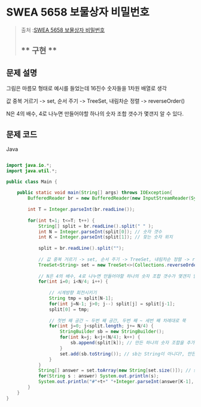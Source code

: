 # SWEA 5658 보물상자 비밀번호

>  출처 :[SWEA 5658 보물상자 비밀번호]([https://www.acmicpc.net/problem/17128](https://swexpertacademy.com/main/code/problem/problemDetail.do?contestProbId=AWXRUN9KfZ8DFAUo&categoryId=AWXRUN9KfZ8DFAUo&categoryType=CODE&problemTitle=%EB%AA%A8%EC%9D%98&orderBy=FIRST_REG_DATETIME&selectCodeLang=ALL&select-1=&pageSize=10&pageIndex=1))
> 
>  ## ** 구현 **

## 문제 설명

그림은 마름모 형태로 예시를 들었는데 16진수 숫자들을 1차원 배열로 생각

값 중복 거르기 -> set, 순서 주기 -> TreeSet, 내림차순 정렬 -> reverseOrder()

N은 4의 배수, 4로 나누면 만들어야할 하나의 숫자 조합 갯수가 몇갠지 알 수 있다.


## 문제 코드
Java
```java

import java.io.*;
import java.util.*;

public class Main {
	
	public static void main(String[] args) throws IOException{
		BufferedReader br = new BufferedReader(new InputStreamReader(System.in));
		
		int T = Integer.parseInt(br.readLine());
		
		for(int t=1; t<=T; t++) {
			String[] split = br.readLine().split(" " );
			int N = Integer.parseInt(split[0]); // 숫자 갯수
			int K = Integer.parseInt(split[1]); // 찾는 숫자 위치
			
			split = br.readLine().split("");
			
			// 값 중복 거르기 -> set, 순서 주기 -> TreeSet, 내림차순 정렬 -> reverseOrder()
			TreeSet<String> set = new TreeSet<>(Collections.reverseOrder()); 
			
			// N은 4의 배수, 4로 나누면 만들어야할 하나의 숫자 조합 갯수가 몇갠지 알 수 있다.
			for(int i=0; i<N/4; i++) {
				
				// 시계방향 회전시키기 
				String tmp = split[N-1];
				for(int j=N-1; j>0; j--) split[j] = split[j-1];
				split[0] = tmp;
				
				// 첫번 째 공간 ~ 두번 째 공간, 두번 째 ~ 세번 째 차례대로 쭉
				for(int j=0; j<split.length; j+= N/4) {
					StringBuilder sb = new StringBuilder();
					for(int k=j; k<j+(N/4); k++) {
						sb.append(split[k]); // 만든 하나의 숫자 조합을 추가
					}
					set.add(sb.toString()); // sb는 String이 아니다?, 만든 조합 set에 저장
				}
			}
			String[] answer = set.toArray(new String[set.size()]); // set을 배열로
			for(String s : answer) System.out.println(s);
			System.out.println("#"+t+" "+Integer.parseInt(answer[K-1], 16)); // K번째 숫자 10진수
		}
	}
}
